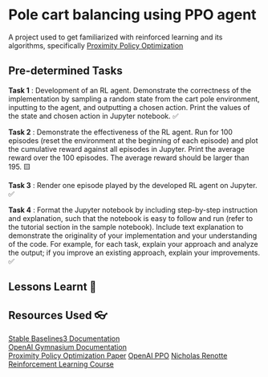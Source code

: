 
# Pole cart balancing using PPO agent
A project used to get familiarized with reinforced learning and its algorithms, specifically [Proximity Policy Optimization](https://arxiv.org/abs/1707.06347)

## Pre-determined Tasks
**Task 1** : Development of an RL agent. Demonstrate the correctness of the implementation by sampling a random state from the cart pole environment, inputting to the agent, and outputting a chosen action. Print the values of the state and chosen action in Jupyter notebook.  ✅

**Task 2** : Demonstrate the effectiveness of the RL agent. Run for 100 episodes (reset the environment at the beginning of each episode) and plot the cumulative reward against all episodes in Jupyter. Print the average reward over the 100 episodes. The average reward should be larger than 195. 🟨

**Task 3** : Render one episode played by the developed RL agent on Jupyter. ✅

**Task 4** : Format the Jupyter notebook by including step-by-step instruction and explanation, such that the notebook is easy to follow and run (refer to the tutorial section in the sample notebook). Include text explanation to demonstrate the originality of your implementation and your understanding of the code. For example, for each task, explain your approach and analyze the output; if you improve an existing approach, explain your improvements. ✅



## Lessons Learnt 📖

## Resources Used 👓 
[Stable Baselines3 Documentation](https://stable-baselines3.readthedocs.io/en/master/index.html)  
[OpenAI Gymnasium Documentation](https://gymnasium.farama.org/#)  
[Proximity Policy Optimization Paper](https://arxiv.org/abs/1707.06347) 
[OpenAI PPO](https://openai.com/research/openai-baselines-ppo) 
[Nicholas Renotte Reinforcement Learning Course](https://youtu.be/Mut_u40Sqz4)  
